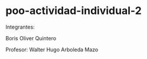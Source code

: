 # poo-actividad-individual-2
Integrantes:

Boris Oliver Quintero

Profesor: Walter Hugo Arboleda Mazo
